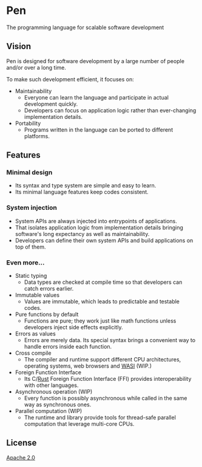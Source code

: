 # Pen

The programming language for scalable software development

## Vision

Pen is designed for software development by a large number of people and/or over a long time.

To make such development efficient, it focuses on:

- Maintainability
  - Everyone can learn the language and participate in actual development quickly.
  - Developers can focus on application logic rather than ever-changing implementation details.
- Portability
  - Programs written in the language can be ported to different platforms.

## Features

### Minimal design

- Its syntax and type system are simple and easy to learn.
- Its minimal language features keep codes consistent.

### System injection

- System APIs are always injected into entrypoints of applications.
- That isolates application logic from implementation details bringing software's long expectancy as well as maintainability.
- Developers can define their own system APIs and build applications on top of them.

### Even more...

- Static typing
  - Data types are checked at compile time so that developers can catch errors earlier.
- Immutable values
  - Values are immutable, which leads to predictable and testable codes.
- Pure functions by default
  - Functions are pure; they work just like math functions unless developers inject side effects explicitly.
- Errors as values
  - Errors are merely data. Its special syntax brings a convenient way to handle errors inside each function.
- Cross compile
  - The compiler and runtime support different CPU architectures, operating systems, web browsers and [WASI](https://wasi.dev/) (WIP.)
- Foreign Function Interface
  - Its C/[Rust](https://www.rust-lang.org/) Foreign Function Interface (FFI) provides interoperability with other languages.
- Asynchronous operation (WIP)
  - Every function is possibly asynchronous while called in the same way as synchronous ones.
- Parallel computation (WIP)
  - The runtime and library provide tools for thread-safe parallel computation that leverage multi-core CPUs.

## License

[Apache 2.0](https://github.com/pen-lang/pen/blob/main/LICENSE)
